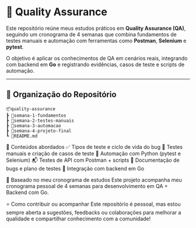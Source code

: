 # 🧪 Quality Assurance

Este repositório reúne meus estudos práticos em **Quality Assurance (QA)**, seguindo um cronograma de 4 semanas que combina fundamentos de testes manuais e automação com ferramentas como **Postman**, **Selenium** e **pytest**.

O objetivo é aplicar os conhecimentos de QA em cenários reais, integrando com backend em **Go** e registrando evidências, casos de teste e scripts de automação.

---

## 📂 Organização do Repositório

```plaintext
📦quality-assurance
┣ 📂semana-1-fundamentos
┣ 📂semana-2-testes-manuais
┣ 📂semana-3-automacao
┣ 📂semana-4-projeto-final
┗ 📄README.md
````
📌 Conteúdos abordados
✅ Tipos de teste e ciclo de vida do bug
📝 Testes manuais e criação de casos de teste
🧪 Automação com Python (pytest e Selenium)
📬 Testes de API com Postman + scripts
📄 Documentação de bugs e plano de testes
🔁 Integração com backend em Go

📆 Baseado no meu cronograma de estudos
Este projeto acompanha meu cronograma pessoal de 4 semanas para desenvolvimento em QA + Backend com Go.

⭐ Como contribuir ou acompanhar
Este repositório é pessoal, mas estou sempre aberta a sugestões, feedbacks ou colaborações para melhorar a qualidade e compartilhar conhecimento com a comunidade!

